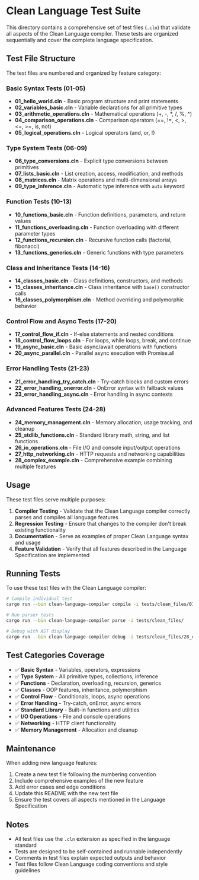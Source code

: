 # Clean Language Test Suite

This directory contains a comprehensive set of test files (`.cln`) that validate all aspects of the Clean Language compiler. These tests are organized sequentially and cover the complete language specification.

## Test File Structure

The test files are numbered and organized by feature category:

### Basic Syntax Tests (01-05)
- **01_hello_world.cln** - Basic program structure and print statements
- **02_variables_basic.cln** - Variable declarations for all primitive types
- **03_arithmetic_operations.cln** - Mathematical operations (+, -, *, /, %, ^)
- **04_comparison_operations.cln** - Comparison operators (==, !=, <, >, <=, >=, is, not)
- **05_logical_operations.cln** - Logical operators (and, or, !)

### Type System Tests (06-09)
- **06_type_conversions.cln** - Explicit type conversions between primitives
- **07_lists_basic.cln** - List creation, access, modification, and methods
- **08_matrices.cln** - Matrix operations and multi-dimensional arrays
- **09_type_inference.cln** - Automatic type inference with `auto` keyword

### Function Tests (10-13)
- **10_functions_basic.cln** - Function definitions, parameters, and return values
- **11_functions_overloading.cln** - Function overloading with different parameter types
- **12_functions_recursion.cln** - Recursive function calls (factorial, fibonacci)
- **13_functions_generics.cln** - Generic functions with type parameters

### Class and Inheritance Tests (14-16)
- **14_classes_basic.cln** - Class definitions, constructors, and methods
- **15_classes_inheritance.cln** - Class inheritance with `base()` constructor calls
- **16_classes_polymorphism.cln** - Method overriding and polymorphic behavior

### Control Flow and Async Tests (17-20)
- **17_control_flow_if.cln** - If-else statements and nested conditions
- **18_control_flow_loops.cln** - For loops, while loops, break, and continue
- **19_async_basic.cln** - Basic async/await operations with functions
- **20_async_parallel.cln** - Parallel async execution with Promise.all

### Error Handling Tests (21-23)
- **21_error_handling_try_catch.cln** - Try-catch blocks and custom errors
- **22_error_handling_onerror.cln** - OnError syntax with fallback values
- **23_error_handling_async.cln** - Error handling in async contexts

### Advanced Features Tests (24-28)
- **24_memory_management.cln** - Memory allocation, usage tracking, and cleanup
- **25_stdlib_functions.cln** - Standard library math, string, and list functions
- **26_io_operations.cln** - File I/O and console input/output operations
- **27_http_networking.cln** - HTTP requests and networking capabilities
- **28_complex_example.cln** - Comprehensive example combining multiple features

## Usage

These test files serve multiple purposes:

1. **Compiler Testing** - Validate that the Clean Language compiler correctly parses and compiles all language features
2. **Regression Testing** - Ensure that changes to the compiler don't break existing functionality
3. **Documentation** - Serve as examples of proper Clean Language syntax and usage
4. **Feature Validation** - Verify that all features described in the Language Specification are implemented

## Running Tests

To use these test files with the Clean Language compiler:

```bash
# Compile individual test
cargo run --bin clean-language-compiler compile -i tests/clean_files/01_hello_world.cln -o output.wasm

# Run parser tests
cargo run --bin clean-language-compiler parse -i tests/clean_files/

# Debug with AST display
cargo run --bin clean-language-compiler debug -i tests/clean_files/28_complex_example.cln --show-ast
```

## Test Categories Coverage

- ✅ **Basic Syntax** - Variables, operators, expressions
- ✅ **Type System** - All primitive types, collections, inference
- ✅ **Functions** - Declaration, overloading, recursion, generics
- ✅ **Classes** - OOP features, inheritance, polymorphism
- ✅ **Control Flow** - Conditionals, loops, async operations
- ✅ **Error Handling** - Try-catch, onError, async errors
- ✅ **Standard Library** - Built-in functions and utilities
- ✅ **I/O Operations** - File and console operations
- ✅ **Networking** - HTTP client functionality
- ✅ **Memory Management** - Allocation and cleanup

## Maintenance

When adding new language features:

1. Create a new test file following the numbering convention
2. Include comprehensive examples of the new feature
3. Add error cases and edge conditions
4. Update this README with the new test file
5. Ensure the test covers all aspects mentioned in the Language Specification

## Notes

- All test files use the `.cln` extension as specified in the language standard
- Tests are designed to be self-contained and runnable independently
- Comments in test files explain expected outputs and behavior
- Test files follow Clean Language coding conventions and style guidelines